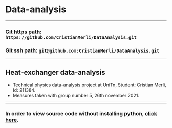 # Data-analysis
---
### Git https path: `https://github.com/CristianMerli/DataAnalysis.git`
### Git ssh path: `git@github.com:CristianMerli/DataAnalysis.git`
---
## Heat-exchanger data-analysis
* Technical physics data-analysis project at UniTn, Student: Cristian Merli, Id: 211384.
* Measures taken with group number 5, 26th november 2021.
---
### In order to view source code without installing python, [click here](https://github.com/CristianMerli/DataAnalysis.git).
